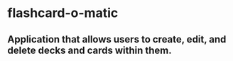 # flashcard-o-matic

##  Application that allows users to create, edit, and delete decks and cards within them.
